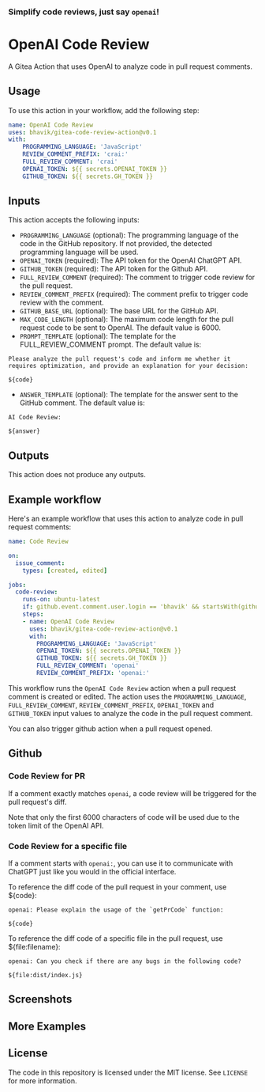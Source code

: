### Simplify code reviews, just say `openai`!

# OpenAI Code Review

A Gitea Action that uses OpenAI to analyze code in pull request comments.

## Usage

To use this action in your workflow, add the following step:

```yaml
name: OpenAI Code Review
uses: bhavik/gitea-code-review-action@v0.1
with:
    PROGRAMMING_LANGUAGE: 'JavaScript'
    REVIEW_COMMENT_PREFIX: 'crai:'
    FULL_REVIEW_COMMENT: 'crai'
    OPENAI_TOKEN: ${{ secrets.OPENAI_TOKEN }}
    GITHUB_TOKEN: ${{ secrets.GH_TOKEN }}
```

## Inputs

This action accepts the following inputs:

- `PROGRAMMING_LANGUAGE` (optional): The programming language of the code in the GitHub repository. If not provided, the detected programming language will be used.
- `OPENAI_TOKEN` (required): The API token for the OpenAI ChatGPT API.
- `GITHUB_TOKEN` (required): The API token for the Github API.
- `FULL_REVIEW_COMMENT` (required): The comment to trigger code review for the pull request.
- `REVIEW_COMMENT_PREFIX` (required): The comment prefix to trigger code review with the comment.
- `GITHUB_BASE_URL` (optional): The base URL for the GitHub API.
- `MAX_CODE_LENGTH` (optional): The maximum code length for the pull request code to be sent to OpenAI. The default value is 6000.
- `PROMPT_TEMPLATE` (optional): The template for the FULL_REVIEW_COMMENT prompt. The default value is:
```
Please analyze the pull request's code and inform me whether it requires optimization, and provide an explanation for your decision:

${code}
```
- `ANSWER_TEMPLATE` (optional): The template for the answer sent to the GitHub comment. The default value is:
```
AI Code Review:

${answer}
```

## Outputs

This action does not produce any outputs.

## Example workflow

Here's an example workflow that uses this action to analyze code in pull request comments:

```yaml
name: Code Review

on:
  issue_comment:
    types: [created, edited]

jobs:
  code-review:
    runs-on: ubuntu-latest
    if: github.event.comment.user.login == 'bhavik' && startsWith(github.event.comment.body, 'openai')
    steps:
    - name: OpenAI Code Review
      uses: bhavik/gitea-code-review-action@v0.1
      with:
        PROGRAMMING_LANGUAGE: 'JavaScript'
        OPENAI_TOKEN: ${{ secrets.OPENAI_TOKEN }}
        GITHUB_TOKEN: ${{ secrets.GH_TOKEN }}
        FULL_REVIEW_COMMENT: 'openai'
        REVIEW_COMMENT_PREFIX: 'openai:'
```

This workflow runs the `OpenAI Code Review` action when a pull request comment is created or edited. The action uses the `PROGRAMMING_LANGUAGE`, `FULL_REVIEW_COMMENT`, `REVIEW_COMMENT_PREFIX`, `OPENAI_TOKEN` and `GITHUB_TOKEN` input values to analyze the code in the pull request comment.

You can also trigger github action when a pull request opened.

## Github

### Code Review for PR

If a comment exactly matches `openai`, a code review will be triggered for the pull request's diff.

Note that only the first 6000 characters of code will be used due to the token limit of the OpenAI API.

### Code Review for a specific file

If a comment starts with `openai:`, you can use it to communicate with ChatGPT just like you would in the official interface.

To reference the diff code of the pull request in your comment, use ${code}:

```
openai: Please explain the usage of the `getPrCode` function:

${code}
```

To reference the diff code of a specific file in the pull request, use ${file:filename}:

```
openai: Can you check if there are any bugs in the following code?

${file:dist/index.js}
```

## Screenshots


## More Examples



## License

The code in this repository is licensed under the MIT license. See `LICENSE` for more information.
